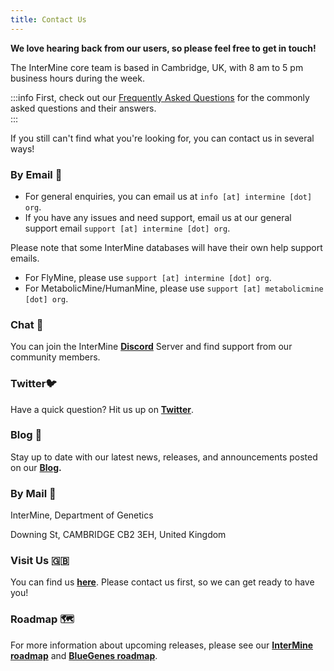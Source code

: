 ```yaml
---
title: Contact Us
---
```


**We love hearing back from our users, so please feel free to get in touch!** 

The InterMine core team is based in Cambridge, UK, with 8 am to 5 pm business hours during the week.

:::info
First, check out our [Frequently Asked Questions](questions-faqs) for the commonly asked questions and their answers.  
:::

If you still can't find what you're looking for, you can contact us in several ways!

### By Email 📧 

* For general enquiries, you can email us at `info [at] intermine [dot] org`.
* If you have any issues and need support, email us at our general support email `support [at] intermine [dot] org`.

Please note that some InterMine databases will have their own help support emails. 

* For FlyMine, please use `support [at] intermine [dot] org`.
* For MetabolicMine/HumanMine, please use `support [at] metabolicmine [dot] org`.

### Chat 💬 

You can join the InterMine [**Discord**](http://chat.intermine.org) Server and find support from our community members. 

### Twitter🐦 

Have a quick question? Hit us up on [**Twitter**](https://twitter.com/intermineorg).

### Blog 📝 

Stay up to date with our latest news, releases, and announcements posted on our [**Blog**](https://intermineorg.wordpress.com/)**.**

### By Mail 📮 

InterMine, Department of Genetics

Downing St, CAMBRIDGE CB2 3EH, United Kingdom

### Visit Us 🇬🇧 

You can find us [**here**](https://map.cam.ac.uk/Department+of+Genetics). Please contact us first, so we can get ready to have you!

### Roadmap 🗺 

For more information about upcoming releases, please see our [**InterMine roadmap**](https://github.com/intermine/intermine/projects/7) and [**BlueGenes roadmap**](https://github.com/intermine/bluegenes/projects).
